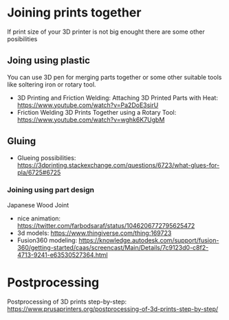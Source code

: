 # Joining prints together 
If print size of your 3D printer is not big enought there are some other posibilities

## Joing using plastic
You can use 3D pen for merging parts together or some other suitable tools like soltering iron or rotary tool.

- 3D Printing and Friction Welding: Attaching 3D Printed Parts with Heat: https://www.youtube.com/watch?v=Pa2DoE3sirU
- Friction Welding 3D Prints Together using a Rotary Tool: https://www.youtube.com/watch?v=wghk6K7UgbM

## Gluing 

- Glueing possibilities: https://3dprinting.stackexchange.com/questions/6723/what-glues-for-pla/6725#6725

### Joining using part design 
Japanese Wood Joint
- nice animation: https://twitter.com/farbodsaraf/status/1046206772795625472
- 3d models: https://www.thingiverse.com/thing:169723
- Fusion360 modeling: https://knowledge.autodesk.com/support/fusion-360/getting-started/caas/screencast/Main/Details/7c9123d0-c8f2-4713-9241-e63530527364.html

# Postprocessing

Postprocessing of 3D prints step-by-step: https://www.prusaprinters.org/postprocessing-of-3d-prints-step-by-step/
